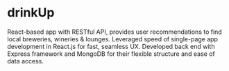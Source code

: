 # drinkUp
React-based app with RESTful API, provides user recommendations to find local breweries, wineries & lounges. 
Leveraged speed of single-page app development in React.js for fast, seamless UX.
Developed back end with Express framework and MongoDB for their flexible structure and ease of data access.
